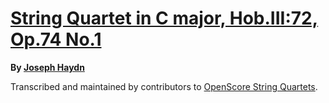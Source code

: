 # [String Quartet in C major, Hob.III:72, Op.74 No.1][set]

__By [Joseph Haydn][composer]__

[set]: https://musescore.com/openscore-string-quartets/sets/5954362
[composer]: https://musescore.com/openscore-string-quartets/sets?order=title&text=Haydn,+Joseph

Transcribed and maintained by contributors to [OpenScore String Quartets].

[OpenScore String Quartets]: https://musescore.com/openscore-string-quartets
